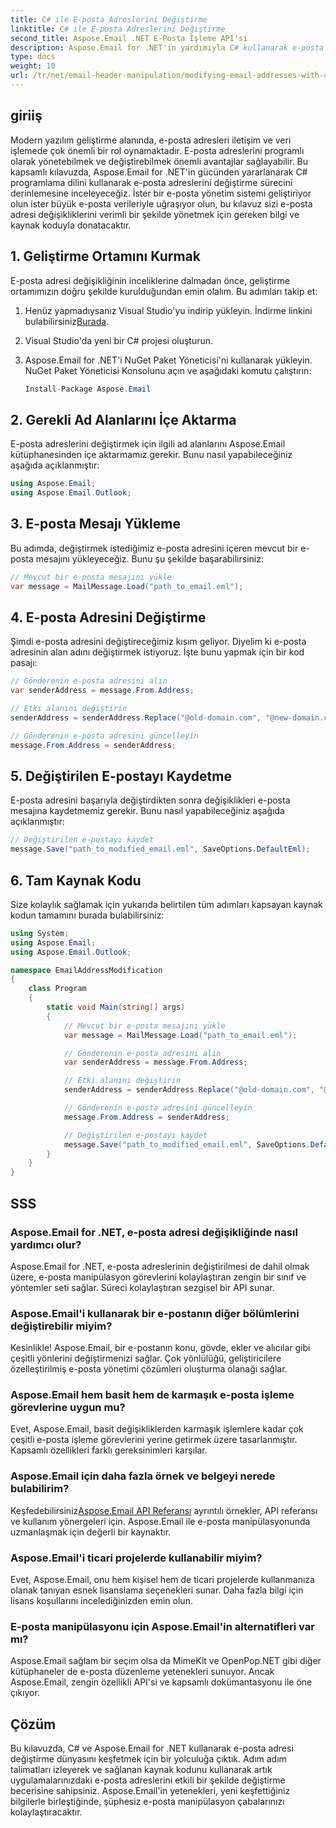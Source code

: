 ```yaml
---
title: C# ile E-posta Adreslerini Değiştirme
linktitle: C# ile E-posta Adreslerini Değiştirme
second_title: Aspose.Email .NET E-Posta İşleme API'si
description: Aspose.Email for .NET'in yardımıyla C# kullanarak e-posta adreslerini nasıl değiştireceğinizi öğrenin. E-posta adreslerini etkili bir şekilde yönetmek için bu adım adım kılavuzu izleyin.
type: docs
weight: 10
url: /tr/net/email-header-manipulation/modifying-email-addresses-with-csharp/
---
```


## giriiş

Modern yazılım geliştirme alanında, e-posta adresleri iletişim ve veri işlemede çok önemli bir rol oynamaktadır. E-posta adreslerini programlı olarak yönetebilmek ve değiştirebilmek önemli avantajlar sağlayabilir. Bu kapsamlı kılavuzda, Aspose.Email for .NET'in gücünden yararlanarak C# programlama dilini kullanarak e-posta adreslerini değiştirme sürecini derinlemesine inceleyeceğiz. İster bir e-posta yönetim sistemi geliştiriyor olun ister büyük e-posta verileriyle uğraşıyor olun, bu kılavuz sizi e-posta adresi değişikliklerini verimli bir şekilde yönetmek için gereken bilgi ve kaynak koduyla donatacaktır.


## 1. Geliştirme Ortamını Kurmak

E-posta adresi değişikliğinin inceliklerine dalmadan önce, geliştirme ortamımızın doğru şekilde kurulduğundan emin olalım. Bu adımları takip et:

1.  Henüz yapmadıysanız Visual Studio'yu indirip yükleyin. İndirme linkini bulabilirsiniz[Burada](https://visualstudio.microsoft.com/downloads/).

2. Visual Studio'da yeni bir C# projesi oluşturun.

3. Aspose.Email for .NET'i NuGet Paket Yöneticisi'ni kullanarak yükleyin. NuGet Paket Yöneticisi Konsolunu açın ve aşağıdaki komutu çalıştırın:
   
   ```csharp
   Install-Package Aspose.Email
   ```

## 2. Gerekli Ad Alanlarını İçe Aktarma

E-posta adreslerini değiştirmek için ilgili ad alanlarını Aspose.Email kütüphanesinden içe aktarmamız gerekir. Bunu nasıl yapabileceğiniz aşağıda açıklanmıştır:

```csharp
using Aspose.Email;
using Aspose.Email.Outlook;
```

## 3. E-posta Mesajı Yükleme

Bu adımda, değiştirmek istediğimiz e-posta adresini içeren mevcut bir e-posta mesajını yükleyeceğiz. Bunu şu şekilde başarabilirsiniz:

```csharp
// Mevcut bir e-posta mesajını yükle
var message = MailMessage.Load("path_to_email.eml");
```

## 4. E-posta Adresini Değiştirme

Şimdi e-posta adresini değiştireceğimiz kısım geliyor. Diyelim ki e-posta adresinin alan adını değiştirmek istiyoruz. İşte bunu yapmak için bir kod pasajı:

```csharp
// Gönderenin e-posta adresini alın
var senderAddress = message.From.Address;

// Etki alanını değiştirin
senderAddress = senderAddress.Replace("@old-domain.com", "@new-domain.com");

// Gönderenin e-posta adresini güncelleyin
message.From.Address = senderAddress;
```

## 5. Değiştirilen E-postayı Kaydetme

E-posta adresini başarıyla değiştirdikten sonra değişiklikleri e-posta mesajına kaydetmemiz gerekir. Bunu nasıl yapabileceğiniz aşağıda açıklanmıştır:

```csharp
// Değiştirilen e-postayı kaydet
message.Save("path_to_modified_email.eml", SaveOptions.DefaultEml);
```

## 6. Tam Kaynak Kodu

Size kolaylık sağlamak için yukarıda belirtilen tüm adımları kapsayan kaynak kodun tamamını burada bulabilirsiniz:

```csharp
using System;
using Aspose.Email;
using Aspose.Email.Outlook;

namespace EmailAddressModification
{
    class Program
    {
        static void Main(string[] args)
        {
            // Mevcut bir e-posta mesajını yükle
            var message = MailMessage.Load("path_to_email.eml");

            // Gönderenin e-posta adresini alın
            var senderAddress = message.From.Address;

            // Etki alanını değiştirin
            senderAddress = senderAddress.Replace("@old-domain.com", "@new-domain.com");

            // Gönderenin e-posta adresini güncelleyin
            message.From.Address = senderAddress;

            // Değiştirilen e-postayı kaydet
            message.Save("path_to_modified_email.eml", SaveOptions.DefaultEml);
        }
    }
}
```

## SSS

### Aspose.Email for .NET, e-posta adresi değişikliğinde nasıl yardımcı olur?

Aspose.Email for .NET, e-posta adreslerinin değiştirilmesi de dahil olmak üzere, e-posta manipülasyon görevlerini kolaylaştıran zengin bir sınıf ve yöntemler seti sağlar. Süreci kolaylaştıran sezgisel bir API sunar.

### Aspose.Email'i kullanarak bir e-postanın diğer bölümlerini değiştirebilir miyim?

Kesinlikle! Aspose.Email, bir e-postanın konu, gövde, ekler ve alıcılar gibi çeşitli yönlerini değiştirmenizi sağlar. Çok yönlülüğü, geliştiricilere özelleştirilmiş e-posta yönetimi çözümleri oluşturma olanağı sağlar.

### Aspose.Email hem basit hem de karmaşık e-posta işleme görevlerine uygun mu?

Evet, Aspose.Email, basit değişikliklerden karmaşık işlemlere kadar çok çeşitli e-posta işleme görevlerini yerine getirmek üzere tasarlanmıştır. Kapsamlı özellikleri farklı gereksinimleri karşılar.

### Aspose.Email için daha fazla örnek ve belgeyi nerede bulabilirim?

Keşfedebilirsiniz[Aspose.Email API Referansı](https://reference.aspose.com/email/net/) ayrıntılı örnekler, API referansı ve kullanım yönergeleri için. Aspose.Email ile e-posta manipülasyonunda uzmanlaşmak için değerli bir kaynaktır.

### Aspose.Email'i ticari projelerde kullanabilir miyim?

Evet, Aspose.Email, onu hem kişisel hem de ticari projelerde kullanmanıza olanak tanıyan esnek lisanslama seçenekleri sunar. Daha fazla bilgi için lisans koşullarını incelediğinizden emin olun.

### E-posta manipülasyonu için Aspose.Email'in alternatifleri var mı?

Aspose.Email sağlam bir seçim olsa da MimeKit ve OpenPop.NET gibi diğer kütüphaneler de e-posta düzenleme yetenekleri sunuyor. Ancak Aspose.Email, zengin özellikli API'si ve kapsamlı dokümantasyonu ile öne çıkıyor.

## Çözüm

Bu kılavuzda, C# ve Aspose.Email for .NET kullanarak e-posta adresi değiştirme dünyasını keşfetmek için bir yolculuğa çıktık. Adım adım talimatları izleyerek ve sağlanan kaynak kodunu kullanarak artık uygulamalarınızdaki e-posta adreslerini etkili bir şekilde değiştirme becerisine sahipsiniz. Aspose.Email'in yetenekleri, yeni keşfettiğiniz bilgilerle birleştiğinde, şüphesiz e-posta manipülasyon çabalarınızı kolaylaştıracaktır.